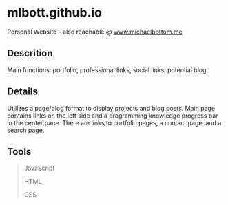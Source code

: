 # mlbott.github.io
Personal Website - also reachable @ www.michaelbottom.me

## Descrition
Main functions:
portfolio,
professional links,
social links,
potential blog

## Details
Utilizes a page/blog format to display projects and blog posts. Main page contains links on the left side and a programming knowledge progress bar in the center pane. There are links to portfolio pages, a contact page, and a search page.

## Tools
> JavaScript
>
> HTML
>
> CSS

